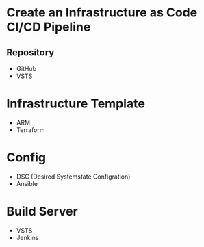 # Create an Infrastructure as Code CI/CD Pipeline


## Repository
* GitHub
* VSTS


# Infrastructure Template
* ARM
* Terraform


# Config
* DSC (Desired Systemstate Configration)
* Ansible


# Build Server
* VSTS
* Jenkins
